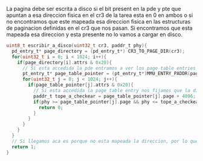 La pagina debe ser escrita a disco si el bit present en la pde y pte que apuntan a esa direccion fisica en el cr3 de la tarea esta en 0 en ambos o si no encontramos que este mapeada esa direccion fisica en las estructuras de paginacion definidas en el cr3 que nos pasan. Si encontramos que esta mapeada esa direccion y esta presente no lo vamos a cargar en disco. 

```c
uint8_t escribir_a_disco(uint32_t cr3, paddr_t phy){
  pd_entry_t* page_directory = (pd_entry_t*) CR3_TO_PAGE_DIR(cr3);
  for(uint32_t i = 0; i < 1024; i++){
    if(page_directory[i].attrs & 0x20){ 
      // Si esta accedida la pde entramos a ver los page table entries
      pt_entry_t* page_table_pointer = (pt_entry_t*)MMU_ENTRY_PADDR(page_directory[i].pt);
      for(uint32_t j = 0; j < 1024; j++){
        if(page_table_pointer[j].attrs & 0x20){
          // Si esta accedida la page table entry nos fijamos que la direccion fisica no este dentro de los 4 kbs de memoria fisica que mapea esta entrada
          paddr_t tope_a_checkear = page_table_pointer[j].page + 4096;
          if(phy >= page_table_pointer[j].page && phy <= tope_a_checkear){
            return 0;
          }
        }
      }
    }
  }
  // Si llegamos aca es porque no esta mapeada la direccion, por lo que podemos escribir a disco
  return 1;
}
```